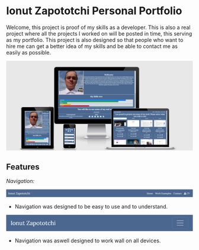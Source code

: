 # Ionut Zapototchi Personal Portfolio

Welcome, this project is proof of my skills as a developer. This is also a real project where all the projects I worked on will be posted in time, this serving as my portfolio. This project is also designed so that people who want to hire me can get a better idea of my skills and be able to contact me as easily as possible.

![Website on different screen sizes](https://github.com/lseparatio/personal-portofolio/blob/118d3e8e1e18db7fd18bf1b14672934d749b6a52/readme-assets/screens.png)

## Features

 _Navigation:_

![NavBar Desktop](https://github.com/lseparatio/personal-portofolio/blob/524b01468659eb7925bbae465bf38e038ebbe800/readme-assets/navbar-desktop.jpg)

 - Navigation was designed to be easy to use and to understand.

![NavBar Mobile](https://github.com/lseparatio/personal-portofolio/blob/118d3e8e1e18db7fd18bf1b14672934d749b6a52/readme-assets/navbar-mobile.jpg)

 - Navigation was aswell designed to work wall on all devices.
